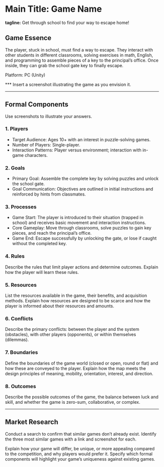 # Main Title: Game Name

**tagline:** Get through school to find your way to escape home!

## Game Essence

The player, stuck in school, must find a way to escape. They interact with other students in different classrooms, solving exercises in math, English, and programming to assemble pieces of a key to the principal’s office. Once inside, they can grab the school gate key to finally escape.

Platform: PC (Unity)

*** Insert a screenshot illustrating the game as you envision it.

---

## Formal Components

Use screenshots to illustrate your answers.

### 1. Players


* Target Audience: Ages 10+ with an interest in puzzle-solving games.
* Number of Players: Single-player.
* Interaction Patterns: Player versus environment; interaction with in-game characters.

### 2. Goals

* Primary Goal: Assemble the complete key by solving puzzles and unlock the school gate.
* Goal Communication: Objectives are outlined in initial instructions and reinforced by hints from classmates.

### 3. Processes

* Game Start: The player is introduced to their situation (trapped in school) and receives basic movement and interaction instructions.
* Core Gameplay: Move through classrooms, solve puzzles to gain key pieces, and reach the principal’s office.
* Game End: Escape successfully by unlocking the gate, or lose if caught without the completed key.

### 4. Rules

Describe the rules that limit player actions and determine outcomes. Explain how the player will learn these rules.

### 5. Resources

List the resources available in the game, their benefits, and acquisition methods. Explain how resources are designed to be scarce and how the player is informed about their resources and amounts.

### 6. Conflicts

Describe the primary conflicts: between the player and the system (obstacles), with other players (opponents), or within themselves (dilemmas).

### 7. Boundaries

Define the boundaries of the game world (closed or open, round or flat) and how these are conveyed to the player. Explain how the map meets the design principles of meaning, mobility, orientation, interest, and direction.

### 8. Outcomes

Describe the possible outcomes of the game, the balance between luck and skill, and whether the game is zero-sum, collaborative, or complex.

---

## Market Research

Conduct a search to confirm that similar games don’t already exist. Identify the three most similar games with a link and screenshot for each.

Explain how your game will differ, be unique, or more appealing compared to the competition, and why players would prefer it. Specify which formal components will highlight your game’s uniqueness against existing games.
